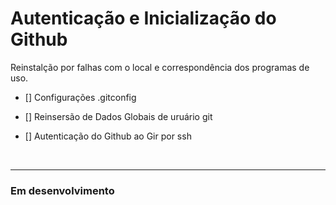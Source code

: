 # Autenticação e Inicialização do Github

Reinstalção por falhas com o local e correspondência dos programas de uso.

- [] Configurações .gitconfig

- [] Reinsersão de Dados Globais de uruário git

- [] Autenticação do Github ao Gir por ssh

<br>

*** 

### Em desenvolvimento